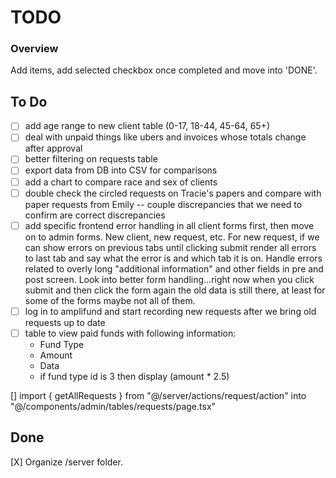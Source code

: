 # TODO

### Overview

Add items, add selected checkbox once completed and move into 'DONE'.

## To Do

- [ ] add age range to new client table (0-17, 18-44, 45-64, 65+)
- [ ] deal with unpaid things like ubers and invoices whose totals change after approval
- [ ] better filtering on requests table
- [ ] export data from DB into CSV for comparisons
- [ ] add a chart to compare race and sex of clients
- [ ] double check the circled requests on Tracie's papers and compare with paper requests from Emily -- couple discrepancies that we need to confirm are correct discrepancies
- [ ] add specific frontend error handling in all client forms first, then move on to admin forms. New client, new request, etc. For new request, if we can show errors on previous tabs until clicking submit render all errors to last tab and say what the error is and which tab it is on. Handle errors related to overly long "additional information" and other fields in pre and post screen. Look into better form handling...right now when you click submit and then click the form again the old data is still there, at least for some of the forms maybe not all of them.
- [ ] log in to amplifund and start recording new requests after we bring old requests up to date
- [ ] table to view paid funds with following information:
  - Fund Type
  - Amount
  - Data
  - if fund type id is 3 then display (amount \* 2.5)

[] import { getAllRequests } from "@/server/actions/request/action" into "@/components/admin/tables/requests/page.tsx"

## Done

[X] Organize /server folder.
